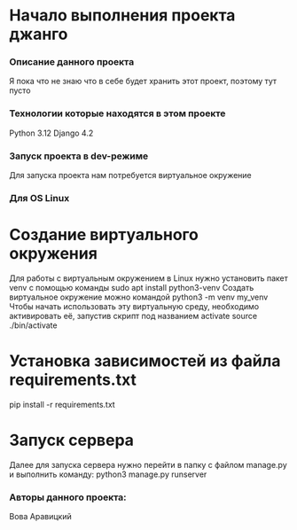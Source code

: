 # Начало выполнения проекта джанго
### Описание данного проекта
Я пока что не знаю что в себе будет хранить этот проект, поэтому тут пусто
### Технологии которые находятся в этом проекте
Python 3.12
Django 4.2
### Запуск проекта в dev-режиме
Для запуска проекта нам потребуется виртуальное окружение
### Для OS Linux
   # Создание виртуального окружения
  Для работы с виртуальным окружением в Linux нужно установить пакет venv с помощью команды 
   sudo apt install python3-venv
  Создать виртуальное окружение можно командой 
   python3 -m venv my_venv
  Чтобы начать использовать эту виртуальную среду, необходимо активировать её, запустив скрипт под названием activate
   source ./bin/activate
   # Установка зависимостей из файла requirements.txt
   pip install -r requirements.txt
   # Запуск сервера 
   Далее для запуска сервера нужно перейти в папку с файлом manage.py и выполнить команду:
   python3 manage.py runserver
### Авторы данного проекта:
Вова Аравицкий